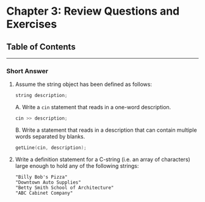 # Chapter 3: Review Questions and Exercises

## Table of Contents



<hr>

### Short Answer

1. Assume the string object has been defined as follows:

   ```c++
   string description;
   ```

   A.  Write a `cin` statement that reads in a one-word description.

   ```c++
   cin >> description;
   ```

   B.  Write a statement that reads in a description that can contain multiple words separated by blanks.

   ```c++
   getLine(cin, description);
   ```

2. Write a definition statement for a C-string (i.e. an array of characters) large enough to hold any of the following strings:

   ```
   "Billy Bob's Pizza"
   "Downtown Auto Supplies"
   "Betty Smith School of Architecture"
   "ABC Cabinet Company"
   ```

   

